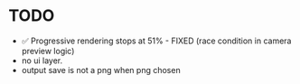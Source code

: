 # TODO

* ✅ Progressive rendering stops at 51% - FIXED (race condition in camera preview logic)
* no ui layer.
* output save is not a png when png chosen
